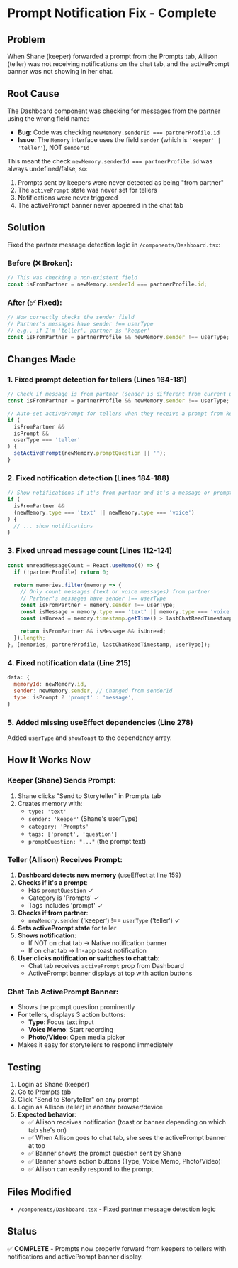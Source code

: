 # Prompt Notification Fix - Complete

## Problem
When Shane (keeper) forwarded a prompt from the Prompts tab, Allison (teller) was not receiving notifications on the chat tab, and the activePrompt banner was not showing in her chat.

## Root Cause
The Dashboard component was checking for messages from the partner using the wrong field name:
- **Bug**: Code was checking `newMemory.senderId === partnerProfile.id`
- **Issue**: The `Memory` interface uses the field `sender` (which is `'keeper' | 'teller'`), NOT `senderId`

This meant the check `newMemory.senderId === partnerProfile.id` was always undefined/false, so:
1. Prompts sent by keepers were never detected as being "from partner"
2. The `activePrompt` state was never set for tellers
3. Notifications were never triggered
4. The activePrompt banner never appeared in the chat tab

## Solution
Fixed the partner message detection logic in `/components/Dashboard.tsx`:

### Before (❌ Broken):
```javascript
// This was checking a non-existent field
const isFromPartner = newMemory.senderId === partnerProfile.id;
```

### After (✅ Fixed):
```javascript
// Now correctly checks the sender field
// Partner's messages have sender !== userType
// e.g., if I'm 'teller', partner is 'keeper'
const isFromPartner = partnerProfile && newMemory.sender !== userType;
```

## Changes Made

### 1. Fixed prompt detection for tellers (Lines 164-181)
```javascript
// Check if message is from partner (sender is different from current userType)
const isFromPartner = partnerProfile && newMemory.sender !== userType;

// Auto-set activePrompt for tellers when they receive a prompt from keeper
if (
  isFromPartner &&
  isPrompt &&
  userType === 'teller'
) {
  setActivePrompt(newMemory.promptQuestion || '');
}
```

### 2. Fixed notification detection (Lines 184-188)
```javascript
// Show notifications if it's from partner and it's a message or prompt
if (
  isFromPartner &&
  (newMemory.type === 'text' || newMemory.type === 'voice')
) {
  // ... show notifications
}
```

### 3. Fixed unread message count (Lines 112-124)
```javascript
const unreadMessageCount = React.useMemo(() => {
  if (!partnerProfile) return 0;
  
  return memories.filter(memory => {
    // Only count messages (text or voice messages) from partner
    // Partner's messages have sender !== userType
    const isFromPartner = memory.sender !== userType;
    const isMessage = memory.type === 'text' || memory.type === 'voice';
    const isUnread = memory.timestamp.getTime() > lastChatReadTimestamp;
    
    return isFromPartner && isMessage && isUnread;
  }).length;
}, [memories, partnerProfile, lastChatReadTimestamp, userType]);
```

### 4. Fixed notification data (Line 215)
```javascript
data: {
  memoryId: newMemory.id,
  sender: newMemory.sender, // Changed from senderId
  type: isPrompt ? 'prompt' : 'message',
}
```

### 5. Added missing useEffect dependencies (Line 278)
Added `userType` and `showToast` to the dependency array.

## How It Works Now

### Keeper (Shane) Sends Prompt:
1. Shane clicks "Send to Storyteller" in Prompts tab
2. Creates memory with:
   - `type: 'text'`
   - `sender: 'keeper'` (Shane's userType)
   - `category: 'Prompts'`
   - `tags: ['prompt', 'question']`
   - `promptQuestion: "..."` (the prompt text)

### Teller (Allison) Receives Prompt:
1. **Dashboard detects new memory** (useEffect at line 159)
2. **Checks if it's a prompt**:
   - Has `promptQuestion` ✓
   - Category is 'Prompts' ✓
   - Tags includes 'prompt' ✓
3. **Checks if from partner**:
   - `newMemory.sender` ('keeper') !== `userType` ('teller') ✓
4. **Sets activePrompt state** for teller
5. **Shows notification**:
   - If NOT on chat tab → Native notification banner
   - If on chat tab → In-app toast notification
6. **User clicks notification or switches to chat tab**:
   - Chat tab receives `activePrompt` prop from Dashboard
   - ActivePrompt banner displays at top with action buttons

### Chat Tab ActivePrompt Banner:
- Shows the prompt question prominently
- For tellers, displays 3 action buttons:
  - **Type**: Focus text input
  - **Voice Memo**: Start recording
  - **Photo/Video**: Open media picker
- Makes it easy for storytellers to respond immediately

## Testing
1. Login as Shane (keeper)
2. Go to Prompts tab
3. Click "Send to Storyteller" on any prompt
4. Login as Allison (teller) in another browser/device
5. **Expected behavior**:
   - ✅ Allison receives notification (toast or banner depending on which tab she's on)
   - ✅ When Allison goes to chat tab, she sees the activePrompt banner at top
   - ✅ Banner shows the prompt question sent by Shane
   - ✅ Banner shows action buttons (Type, Voice Memo, Photo/Video)
   - ✅ Allison can easily respond to the prompt

## Files Modified
- `/components/Dashboard.tsx` - Fixed partner message detection logic

## Status
✅ **COMPLETE** - Prompts now properly forward from keepers to tellers with notifications and activePrompt banner display.
